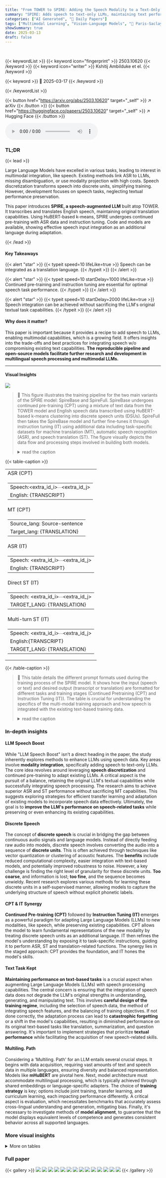 ```yaml
---
title: "From TOWER to SPIRE: Adding the Speech Modality to a Text-Only LLM"
summary: "SPIRE: Adds speech to text-only LLMs, maintaining text performance via discretized speech and continued pre-training."
categories: ["AI Generated", "🤗 Daily Papers"]
tags: ["Multimodal Learning", "Vision-Language Models", "🏢 Paris-Saclay University",]
showSummary: true
date: 2025-03-13
draft: false
---
```


<br>

{{< keywordList >}}
{{< keyword icon="fingerprint" >}} 2503.10620 {{< /keyword >}}
{{< keyword icon="writer" >}} Kshitij Ambilduke et el. {{< /keyword >}}
 
{{< keyword >}} 🤗 2025-03-17 {{< /keyword >}}
 
{{< /keywordList >}}

{{< button href="https://arxiv.org/abs/2503.10620" target="_self" >}}
↗ arXiv
{{< /button >}}
{{< button href="https://huggingface.co/papers/2503.10620" target="_self" >}}
↗ Hugging Face
{{< /button >}}



<audio controls>
    <source src="https://ai-paper-reviewer.com/2503.10620/podcast.wav" type="audio/wav">
    Your browser does not support the audio element.
</audio>


### TL;DR


{{< lead >}}

Large Language Models have excelled in various tasks, leading to interest in multimodal integration, like speech. Existing methods link ASR to LLMs, missing disambiguation, or use modality projection with high costs. Speech discretization transforms speech into discrete units, simplifying training. However, development focuses on speech tasks, neglecting textual performance preservation.



This paper introduces **SPIRE, a speech-augmented LLM** built atop TOWER.  It transcribes and translates English speech, maintaining original translation capabilities. Using HuBERT-based k-means, SPIRE undergoes continued pre-training with ASR data and instruction tuning. Code and models are available, showing effective speech input integration as an additional language during adaptation.

{{< /lead >}}


#### Key Takeaways

{{< alert "star" >}}
{{< typeit speed=10 lifeLike=true >}} Speech can be integrated as a translation language. {{< /typeit >}}
{{< /alert >}}

{{< alert "star" >}}
{{< typeit speed=10 startDelay=1000 lifeLike=true >}} Continued pre-training and instruction tuning are essential for optimal speech task performance. {{< /typeit >}}
{{< /alert >}}

{{< alert "star" >}}
{{< typeit speed=10 startDelay=2000 lifeLike=true >}} Speech integration can be achieved without sacrificing the LLM's original textual task capabilities. {{< /typeit >}}
{{< /alert >}}

#### Why does it matter?
This paper is important because it provides a recipe to add speech to LLMs, enabling multimodal capabilities, which is a growing field. It offers insights into the trade-offs and best practices for integrating speech w/o compromising existing text capabilities. **The reproducible pipeline and open-source models facilitate further research and development in multilingual speech processing and multimodal LLMs.**

------
#### Visual Insights



![](https://arxiv.org/html/2503.10620/extracted/6278306/latex/figures/pipeline8.png)

> 🔼 This figure illustrates the training pipeline for the two main variants of the SPIRE model: SpireBase and SpireFull.  SpireBase undergoes continued pre-training (CPT) using a mixture of text data from the TOWER model and English speech data transcribed using HuBERT-based k-means clustering into discrete speech units (DSUs).  SpireFull then takes the SpireBase model and further fine-tunes it through instruction tuning (IT) using additional data including task-specific datasets for machine translation (MT), automatic speech recognition (ASR), and speech translation (ST). The figure visually depicts the data flow and processing steps involved in building both models.
> <details>
> <summary>read the caption</summary>
> Figure 1: Illustration of the model training method for SpireBase and SpireFull.
> </details>





{{< table-caption >}}
<table class="ltx_tabular ltx_centering ltx_align_middle" id="S3.T1.4">
<tbody class="ltx_tbody">
<tr class="ltx_tr" id="S3.T1.4.5.1">
<td class="ltx_td ltx_align_center ltx_border_tt" id="S3.T1.4.5.1.1"><span class="ltx_text ltx_font_bold" id="S3.T1.4.5.1.1.1">ASR (CPT)</span></td>
</tr>
<tr class="ltx_tr" id="S3.T1.1.1">
<td class="ltx_td ltx_align_left ltx_border_t" id="S3.T1.1.1.1">
<table class="ltx_tabular ltx_align_middle" id="S3.T1.1.1.1.1">
<tr class="ltx_tr" id="S3.T1.1.1.1.1.1">
<td class="ltx_td ltx_nopad_r ltx_align_left" id="S3.T1.1.1.1.1.1.1"><span class="ltx_text ltx_font_typewriter" id="S3.T1.1.1.1.1.1.1.1">Speech:&lt;extra_id_i&gt;<math alttext="\cdots" class="ltx_Math" display="inline" id="S3.T1.1.1.1.1.1.1.1.m1.1"><semantics id="S3.T1.1.1.1.1.1.1.1.m1.1a"><mi id="S3.T1.1.1.1.1.1.1.1.m1.1.1" mathvariant="normal" xref="S3.T1.1.1.1.1.1.1.1.m1.1.1.cmml">⋯</mi><annotation-xml encoding="MathML-Content" id="S3.T1.1.1.1.1.1.1.1.m1.1b"><ci id="S3.T1.1.1.1.1.1.1.1.m1.1.1.cmml" xref="S3.T1.1.1.1.1.1.1.1.m1.1.1">⋯</ci></annotation-xml><annotation encoding="application/x-tex" id="S3.T1.1.1.1.1.1.1.1.m1.1c">\cdots</annotation><annotation encoding="application/x-llamapun" id="S3.T1.1.1.1.1.1.1.1.m1.1d">⋯</annotation></semantics></math>&lt;extra_id_j&gt;</span></td>
</tr>
<tr class="ltx_tr" id="S3.T1.1.1.1.1.2">
<td class="ltx_td ltx_nopad_r ltx_align_left" id="S3.T1.1.1.1.1.2.1"><span class="ltx_text ltx_font_typewriter" id="S3.T1.1.1.1.1.2.1.1">English: {TRANSCRIPT}</span></td>
</tr>
</table>
</td>
</tr>
<tr class="ltx_tr" id="S3.T1.4.6.2">
<td class="ltx_td ltx_align_center ltx_border_t" id="S3.T1.4.6.2.1"><span class="ltx_text ltx_font_bold" id="S3.T1.4.6.2.1.1">MT (CPT)</span></td>
</tr>
<tr class="ltx_tr" id="S3.T1.4.7.3">
<td class="ltx_td ltx_align_left ltx_border_t" id="S3.T1.4.7.3.1">
<table class="ltx_tabular ltx_align_middle" id="S3.T1.4.7.3.1.1">
<tr class="ltx_tr" id="S3.T1.4.7.3.1.1.1">
<td class="ltx_td ltx_nopad_r ltx_align_left" id="S3.T1.4.7.3.1.1.1.1"><span class="ltx_text ltx_font_typewriter" id="S3.T1.4.7.3.1.1.1.1.1">Source_lang: Source-sentence</span></td>
</tr>
<tr class="ltx_tr" id="S3.T1.4.7.3.1.1.2">
<td class="ltx_td ltx_nopad_r ltx_align_left" id="S3.T1.4.7.3.1.1.2.1"><span class="ltx_text ltx_font_typewriter" id="S3.T1.4.7.3.1.1.2.1.1">Target_lang: {TRANSLATION}</span></td>
</tr>
</table>
</td>
</tr>
<tr class="ltx_tr" id="S3.T1.4.8.4">
<td class="ltx_td ltx_align_center ltx_border_t" id="S3.T1.4.8.4.1"><span class="ltx_text ltx_font_bold" id="S3.T1.4.8.4.1.1">ASR (IT)</span></td>
</tr>
<tr class="ltx_tr" id="S3.T1.2.2">
<td class="ltx_td ltx_align_left ltx_border_t" id="S3.T1.2.2.1">
<table class="ltx_tabular ltx_align_middle" id="S3.T1.2.2.1.1">
<tr class="ltx_tr" id="S3.T1.2.2.1.1.1">
<td class="ltx_td ltx_nopad_r ltx_align_left" id="S3.T1.2.2.1.1.1.1"><span class="ltx_text ltx_font_typewriter" id="S3.T1.2.2.1.1.1.1.1">Speech: &lt;extra_id_i&gt;<math alttext="\cdots" class="ltx_Math" display="inline" id="S3.T1.2.2.1.1.1.1.1.m1.1"><semantics id="S3.T1.2.2.1.1.1.1.1.m1.1a"><mi id="S3.T1.2.2.1.1.1.1.1.m1.1.1" mathvariant="normal" xref="S3.T1.2.2.1.1.1.1.1.m1.1.1.cmml">⋯</mi><annotation-xml encoding="MathML-Content" id="S3.T1.2.2.1.1.1.1.1.m1.1b"><ci id="S3.T1.2.2.1.1.1.1.1.m1.1.1.cmml" xref="S3.T1.2.2.1.1.1.1.1.m1.1.1">⋯</ci></annotation-xml><annotation encoding="application/x-tex" id="S3.T1.2.2.1.1.1.1.1.m1.1c">\cdots</annotation><annotation encoding="application/x-llamapun" id="S3.T1.2.2.1.1.1.1.1.m1.1d">⋯</annotation></semantics></math>&lt;extra_id_j&gt;</span></td>
</tr>
<tr class="ltx_tr" id="S3.T1.2.2.1.1.2">
<td class="ltx_td ltx_nopad_r ltx_align_left" id="S3.T1.2.2.1.1.2.1"><span class="ltx_text ltx_font_typewriter" id="S3.T1.2.2.1.1.2.1.1">English: {TRANSCRIPT}</span></td>
</tr>
</table>
</td>
</tr>
<tr class="ltx_tr" id="S3.T1.4.9.5">
<td class="ltx_td ltx_align_center ltx_border_t" id="S3.T1.4.9.5.1"><span class="ltx_text ltx_font_bold" id="S3.T1.4.9.5.1.1">Direct ST (IT)</span></td>
</tr>
<tr class="ltx_tr" id="S3.T1.3.3">
<td class="ltx_td ltx_align_left ltx_border_t" id="S3.T1.3.3.1">
<table class="ltx_tabular ltx_align_middle" id="S3.T1.3.3.1.1">
<tr class="ltx_tr" id="S3.T1.3.3.1.1.1">
<td class="ltx_td ltx_nopad_r ltx_align_left" id="S3.T1.3.3.1.1.1.1"><span class="ltx_text ltx_font_typewriter" id="S3.T1.3.3.1.1.1.1.1">Speech: &lt;extra_id_i&gt;<math alttext="\cdots" class="ltx_Math" display="inline" id="S3.T1.3.3.1.1.1.1.1.m1.1"><semantics id="S3.T1.3.3.1.1.1.1.1.m1.1a"><mi id="S3.T1.3.3.1.1.1.1.1.m1.1.1" mathvariant="normal" xref="S3.T1.3.3.1.1.1.1.1.m1.1.1.cmml">⋯</mi><annotation-xml encoding="MathML-Content" id="S3.T1.3.3.1.1.1.1.1.m1.1b"><ci id="S3.T1.3.3.1.1.1.1.1.m1.1.1.cmml" xref="S3.T1.3.3.1.1.1.1.1.m1.1.1">⋯</ci></annotation-xml><annotation encoding="application/x-tex" id="S3.T1.3.3.1.1.1.1.1.m1.1c">\cdots</annotation><annotation encoding="application/x-llamapun" id="S3.T1.3.3.1.1.1.1.1.m1.1d">⋯</annotation></semantics></math>&lt;extra_id_j&gt;</span></td>
</tr>
<tr class="ltx_tr" id="S3.T1.3.3.1.1.2">
<td class="ltx_td ltx_nopad_r ltx_align_left" id="S3.T1.3.3.1.1.2.1"><span class="ltx_text ltx_font_typewriter" id="S3.T1.3.3.1.1.2.1.1">TARGET_LANG: {TRANSLATION}</span></td>
</tr>
</table>
</td>
</tr>
<tr class="ltx_tr" id="S3.T1.4.10.6">
<td class="ltx_td ltx_align_center ltx_border_t" id="S3.T1.4.10.6.1"><span class="ltx_text ltx_font_bold" id="S3.T1.4.10.6.1.1">Multi-turn ST (IT)</span></td>
</tr>
<tr class="ltx_tr" id="S3.T1.4.4">
<td class="ltx_td ltx_align_left ltx_border_bb ltx_border_t" id="S3.T1.4.4.1">
<table class="ltx_tabular ltx_align_middle" id="S3.T1.4.4.1.1">
<tr class="ltx_tr" id="S3.T1.4.4.1.1.1">
<td class="ltx_td ltx_nopad_r ltx_align_left" id="S3.T1.4.4.1.1.1.1"><span class="ltx_text ltx_font_typewriter" id="S3.T1.4.4.1.1.1.1.1">Speech: &lt;extra_id_i&gt;<math alttext="\cdots" class="ltx_Math" display="inline" id="S3.T1.4.4.1.1.1.1.1.m1.1"><semantics id="S3.T1.4.4.1.1.1.1.1.m1.1a"><mi id="S3.T1.4.4.1.1.1.1.1.m1.1.1" mathvariant="normal" xref="S3.T1.4.4.1.1.1.1.1.m1.1.1.cmml">⋯</mi><annotation-xml encoding="MathML-Content" id="S3.T1.4.4.1.1.1.1.1.m1.1b"><ci id="S3.T1.4.4.1.1.1.1.1.m1.1.1.cmml" xref="S3.T1.4.4.1.1.1.1.1.m1.1.1">⋯</ci></annotation-xml><annotation encoding="application/x-tex" id="S3.T1.4.4.1.1.1.1.1.m1.1c">\cdots</annotation><annotation encoding="application/x-llamapun" id="S3.T1.4.4.1.1.1.1.1.m1.1d">⋯</annotation></semantics></math>&lt;extra_id_j&gt;</span></td>
</tr>
<tr class="ltx_tr" id="S3.T1.4.4.1.1.2">
<td class="ltx_td ltx_nopad_r ltx_align_left" id="S3.T1.4.4.1.1.2.1"><span class="ltx_text ltx_font_typewriter" id="S3.T1.4.4.1.1.2.1.1">English:{TRANSCRIPT}</span></td>
</tr>
<tr class="ltx_tr" id="S3.T1.4.4.1.1.3">
<td class="ltx_td ltx_nopad_r ltx_align_left" id="S3.T1.4.4.1.1.3.1"><span class="ltx_text ltx_font_typewriter" id="S3.T1.4.4.1.1.3.1.1">TARGET_LANG: {TRANSLATION}</span></td>
</tr>
</table>
</td>
</tr>
</tbody>
</table>{{< /table-caption >}}

> 🔼 This table details the different prompt formats used during the training process of the SPIRE model. It shows how the input (speech or text) and desired output (transcript or translation) are formatted for different tasks and training stages (Continued Pretraining (CPT) and Instruction Tuning (IT)).  The table is crucial for understanding the specifics of the multi-modal training approach and how speech is integrated with the existing text-based training data.
> <details>
> <summary>read the caption</summary>
> Table 1: Prompt formats used at different training stages.
> </details>





### In-depth insights


#### LLM Speech Boost
While "LLM Speech Boost" isn't a direct heading in the paper, the study inherently explores methods to enhance LLMs using speech data. Key areas involve **modality integration**, specifically adding speech to text-only LLMs. The core idea revolves around leveraging **speech discretization** and continued pre-training to adapt existing LLMs. A critical aspect is the pursuit of a balance, retaining the original LLM's textual capabilities while successfully integrating speech processing. The research aims to achieve superior ASR and ST performance without sacrificing MT capabilities. This suggests exploring strategies for efficient transfer learning and adaptation of existing models to incorporate speech data effectively. Ultimately, the goal is to **improve the LLM's performance on speech-related tasks** while preserving or even enhancing its existing capabilities.

#### Discrete Speech
The concept of **discrete speech** is crucial in bridging the gap between continuous audio signals and language models. Instead of directly feeding raw audio into models, discrete speech involves converting the audio into a sequence of **discrete units**. This is often achieved through techniques like vector quantization or clustering of acoustic features. The **benefits** include reduced computational complexity, easier integration with text-based models, and potentially improved robustness to noise. However, a key challenge is finding the right level of granularity for these discrete units. **Too coarse**, and information is lost; **too fine**, and the sequence becomes unwieldy. Recent research explores various methods for learning these discrete units in a self-supervised manner, allowing models to capture the underlying structure of speech without explicit phonetic labels.

#### CPT & IT Synergy
**Continued Pre-training (CPT)** followed by **Instruction Tuning (IT)** emerges as a powerful paradigm for adapting Large Language Models (LLMs) to new modalities, like speech, while preserving existing capabilities. CPT allows the model to learn fundamental representations of the new modality by treating discrete speech units as an additional language. IT then refines the model's understanding by exposing it to task-specific instructions, guiding it to perform ASR, ST and translation-related functions. The synergy lies in the staged approach: CPT provides the foundation, and IT hones the model's skills.

#### Text Task Kept
**Maintaining performance on text-based tasks** is a crucial aspect when augmenting Large Language Models (LLMs) with speech processing capabilities. The central concern is ensuring that the integration of speech data does not degrade the LLM's original strengths in understanding, generating, and manipulating text. This involves **careful design of the training regime**, including the selection of speech data, the method of integrating speech features, and the balancing of training objectives. If not done correctly, the adaptation process can lead to **catastrophic forgetting** or a shift in the model's capabilities, resulting in diminished performance on its original text-based tasks like translation, summarization, and question answering. It's important to implement strategies that prioritize **textual performance** while facilitating the acquisition of new speech-related skills.

#### Multiling. Path
Considering a 'Multiling. Path' for an LLM entails several crucial steps. It begins with data acquisition, requiring vast amounts of text and speech data in multiple languages, ensuring diversity and balanced representation. Models like **mHuBERT** are pivotal here. Next, model architecture must accommodate multilingual processing, which is typically achieved through shared embeddings or language-specific adapters. The choice of **training strategy** is key; options include joint training, transfer learning, and curriculum learning, each impacting performance differently. A critical aspect is evaluation, which necessitates benchmarks that accurately assess cross-lingual understanding and generation, mitigating bias. Finally, it's necessary to investigate methods of **model alignment**, to guarantee that the model displays equivalent levels of competence and generates consistent behavior across all supported languages.


### More visual insights




<details>
<summary>More on tables
</summary>


{{< table-caption >}}
<table class="ltx_tabular ltx_align_middle" id="S3.T1.1.1.1.1">
<tr class="ltx_tr" id="S3.T1.1.1.1.1.1">
<td class="ltx_td ltx_nopad_r ltx_align_left" id="S3.T1.1.1.1.1.1.1"><span class="ltx_text ltx_font_typewriter" id="S3.T1.1.1.1.1.1.1.1">Speech:&lt;extra_id_i&gt;<math alttext="\cdots" class="ltx_Math" display="inline" id="S3.T1.1.1.1.1.1.1.1.m1.1"><semantics id="S3.T1.1.1.1.1.1.1.1.m1.1a"><mi id="S3.T1.1.1.1.1.1.1.1.m1.1.1" mathvariant="normal" xref="S3.T1.1.1.1.1.1.1.1.m1.1.1.cmml">⋯</mi><annotation-xml encoding="MathML-Content" id="S3.T1.1.1.1.1.1.1.1.m1.1b"><ci id="S3.T1.1.1.1.1.1.1.1.m1.1.1.cmml" xref="S3.T1.1.1.1.1.1.1.1.m1.1.1">⋯</ci></annotation-xml><annotation encoding="application/x-tex" id="S3.T1.1.1.1.1.1.1.1.m1.1c">\cdots</annotation><annotation encoding="application/x-llamapun" id="S3.T1.1.1.1.1.1.1.1.m1.1d">⋯</annotation></semantics></math>&lt;extra_id_j&gt;</span></td>
</tr>
<tr class="ltx_tr" id="S3.T1.1.1.1.1.2">
<td class="ltx_td ltx_nopad_r ltx_align_left" id="S3.T1.1.1.1.1.2.1"><span class="ltx_text ltx_font_typewriter" id="S3.T1.1.1.1.1.2.1.1">English: {TRANSCRIPT}</span></td>
</tr>
</table>{{< /table-caption >}}
> 🔼 This table presents a detailed breakdown of the speech data used for training the SPIRE model.  It shows the source dataset for each portion of the training data (SPGI Speech, GigaSpeech, MLS, VoxPopuli, CommonVoice, Europarl-ST, FLEURS, and CoVOST-2). For each dataset, it lists the specific task (ASR or ST) it was used for, the phase of training (CPT or IT), the number of Discrete Speech Units (DSUs) used, the total training time in hours, and whether the data was used for training in the Continued Pretraining (CPT) or Instruction Tuning (IT) stages,  as well as whether the data was speech, text, or pseudo-labeled data.  The number of hours is an approximation based on the deduplicated number of DSUs.
> <details>
> <summary>read the caption</summary>
> Table 2: Statistics for the speech data used for training. Numbers of hours are approximated from the number of deduplicated DSUs.
> </details>

{{< table-caption >}}
<table class="ltx_tabular ltx_align_middle" id="S3.T1.4.7.3.1.1">
<tr class="ltx_tr" id="S3.T1.4.7.3.1.1.1">
<td class="ltx_td ltx_nopad_r ltx_align_left" id="S3.T1.4.7.3.1.1.1.1"><span class="ltx_text ltx_font_typewriter" id="S3.T1.4.7.3.1.1.1.1.1">Source_lang: Source-sentence</span></td>
</tr>
<tr class="ltx_tr" id="S3.T1.4.7.3.1.1.2">
<td class="ltx_td ltx_nopad_r ltx_align_left" id="S3.T1.4.7.3.1.1.2.1"><span class="ltx_text ltx_font_typewriter" id="S3.T1.4.7.3.1.1.2.1.1">Target_lang: {TRANSLATION}</span></td>
</tr>
</table>{{< /table-caption >}}
> 🔼 This table presents the different model variations used in the experiments.  It shows the base model each variant is built upon (TowerBase-7B, SpireBase), and indicates whether each model was trained using continued pre-training (CPT) with speech data, continued pre-training (CPT) with text-only data, instruction tuning (IT) with speech data, or instruction tuning (IT) with text-only data. This allows for a comparison of the impact of different training stages and data types on model performance.
> <details>
> <summary>read the caption</summary>
> Table 3: Our models and their variants, along with their base models. The CPT and IT columns indicate which data was seen during training.
> </details>

{{< table-caption >}}
<table class="ltx_tabular ltx_align_middle" id="S3.T1.2.2.1.1">
<tr class="ltx_tr" id="S3.T1.2.2.1.1.1">
<td class="ltx_td ltx_nopad_r ltx_align_left" id="S3.T1.2.2.1.1.1.1"><span class="ltx_text ltx_font_typewriter" id="S3.T1.2.2.1.1.1.1.1">Speech: &lt;extra_id_i&gt;<math alttext="\cdots" class="ltx_Math" display="inline" id="S3.T1.2.2.1.1.1.1.1.m1.1"><semantics id="S3.T1.2.2.1.1.1.1.1.m1.1a"><mi id="S3.T1.2.2.1.1.1.1.1.m1.1.1" mathvariant="normal" xref="S3.T1.2.2.1.1.1.1.1.m1.1.1.cmml">⋯</mi><annotation-xml encoding="MathML-Content" id="S3.T1.2.2.1.1.1.1.1.m1.1b"><ci id="S3.T1.2.2.1.1.1.1.1.m1.1.1.cmml" xref="S3.T1.2.2.1.1.1.1.1.m1.1.1">⋯</ci></annotation-xml><annotation encoding="application/x-tex" id="S3.T1.2.2.1.1.1.1.1.m1.1c">\cdots</annotation><annotation encoding="application/x-llamapun" id="S3.T1.2.2.1.1.1.1.1.m1.1d">⋯</annotation></semantics></math>&lt;extra_id_j&gt;</span></td>
</tr>
<tr class="ltx_tr" id="S3.T1.2.2.1.1.2">
<td class="ltx_td ltx_nopad_r ltx_align_left" id="S3.T1.2.2.1.1.2.1"><span class="ltx_text ltx_font_typewriter" id="S3.T1.2.2.1.1.2.1.1">English: {TRANSCRIPT}</span></td>
</tr>
</table>{{< /table-caption >}}
> 🔼 This table presents the Word Error Rate (WER) achieved by various Automatic Speech Recognition (ASR) models on four different test sets: LibriSpeech (clean and other), FLEURS, and VoxPopuli.  The models compared include established baselines (Whisper, SeamlessM4T, Spirit-LM, and a HuBERT-large+CTC model), and several variants of the SPIRE model, which is the focus of the paper.  This allows for a comparison of SPIRE's performance against existing state-of-the-art ASR systems, as well as an analysis of the impact of different training strategies (continued pre-training and instruction tuning) on SPIRE's ASR capabilities.
> <details>
> <summary>read the caption</summary>
> Table 4: WER on various ASR test sets.
> </details>

{{< table-caption >}}
<table class="ltx_tabular ltx_align_middle" id="S3.T1.3.3.1.1">
<tr class="ltx_tr" id="S3.T1.3.3.1.1.1">
<td class="ltx_td ltx_nopad_r ltx_align_left" id="S3.T1.3.3.1.1.1.1"><span class="ltx_text ltx_font_typewriter" id="S3.T1.3.3.1.1.1.1.1">Speech: &lt;extra_id_i&gt;<math alttext="\cdots" class="ltx_Math" display="inline" id="S3.T1.3.3.1.1.1.1.1.m1.1"><semantics id="S3.T1.3.3.1.1.1.1.1.m1.1a"><mi id="S3.T1.3.3.1.1.1.1.1.m1.1.1" mathvariant="normal" xref="S3.T1.3.3.1.1.1.1.1.m1.1.1.cmml">⋯</mi><annotation-xml encoding="MathML-Content" id="S3.T1.3.3.1.1.1.1.1.m1.1b"><ci id="S3.T1.3.3.1.1.1.1.1.m1.1.1.cmml" xref="S3.T1.3.3.1.1.1.1.1.m1.1.1">⋯</ci></annotation-xml><annotation encoding="application/x-tex" id="S3.T1.3.3.1.1.1.1.1.m1.1c">\cdots</annotation><annotation encoding="application/x-llamapun" id="S3.T1.3.3.1.1.1.1.1.m1.1d">⋯</annotation></semantics></math>&lt;extra_id_j&gt;</span></td>
</tr>
<tr class="ltx_tr" id="S3.T1.3.3.1.1.2">
<td class="ltx_td ltx_nopad_r ltx_align_left" id="S3.T1.3.3.1.1.2.1"><span class="ltx_text ltx_font_typewriter" id="S3.T1.3.3.1.1.2.1.1">TARGET_LANG: {TRANSLATION}</span></td>
</tr>
</table>{{< /table-caption >}}
> 🔼 This table presents the results of the COMET-22 and spBLEU metrics on the FLORES devtest set.  The results compare the performance of the Tower and Spire models on machine translation tasks between English and other languages supported by both models.  It provides a detailed breakdown of the performance for each language pair, allowing for an in-depth comparison of the two models' translation capabilities across various language combinations.
> <details>
> <summary>read the caption</summary>
> Table 5: COMET-22 (C22) and spBLEU (spB) on the FLORES devtest set between English and the other languages supported by Tower And Spire.
> </details>

{{< table-caption >}}
<table class="ltx_tabular ltx_align_middle" id="S3.T1.4.4.1.1">
<tr class="ltx_tr" id="S3.T1.4.4.1.1.1">
<td class="ltx_td ltx_nopad_r ltx_align_left" id="S3.T1.4.4.1.1.1.1"><span class="ltx_text ltx_font_typewriter" id="S3.T1.4.4.1.1.1.1.1">Speech: &lt;extra_id_i&gt;<math alttext="\cdots" class="ltx_Math" display="inline" id="S3.T1.4.4.1.1.1.1.1.m1.1"><semantics id="S3.T1.4.4.1.1.1.1.1.m1.1a"><mi id="S3.T1.4.4.1.1.1.1.1.m1.1.1" mathvariant="normal" xref="S3.T1.4.4.1.1.1.1.1.m1.1.1.cmml">⋯</mi><annotation-xml encoding="MathML-Content" id="S3.T1.4.4.1.1.1.1.1.m1.1b"><ci id="S3.T1.4.4.1.1.1.1.1.m1.1.1.cmml" xref="S3.T1.4.4.1.1.1.1.1.m1.1.1">⋯</ci></annotation-xml><annotation encoding="application/x-tex" id="S3.T1.4.4.1.1.1.1.1.m1.1c">\cdots</annotation><annotation encoding="application/x-llamapun" id="S3.T1.4.4.1.1.1.1.1.m1.1d">⋯</annotation></semantics></math>&lt;extra_id_j&gt;</span></td>
</tr>
<tr class="ltx_tr" id="S3.T1.4.4.1.1.2">
<td class="ltx_td ltx_nopad_r ltx_align_left" id="S3.T1.4.4.1.1.2.1"><span class="ltx_text ltx_font_typewriter" id="S3.T1.4.4.1.1.2.1.1">English:{TRANSCRIPT}</span></td>
</tr>
<tr class="ltx_tr" id="S3.T1.4.4.1.1.3">
<td class="ltx_td ltx_nopad_r ltx_align_left" id="S3.T1.4.4.1.1.3.1"><span class="ltx_text ltx_font_typewriter" id="S3.T1.4.4.1.1.3.1.1">TARGET_LANG: {TRANSLATION}</span></td>
</tr>
</table>{{< /table-caption >}}
> 🔼 This table presents the results of the COMET-22 and spBLEU metrics on the WMT23 test set for machine translation.  It compares the performance of various models, including the baseline TOWER models (TOWERBASE-7B and TOWERINSTRUCT-7B), the SeamlessM4T model, and different versions of the SPIRE model (TOWERFULL, SPIRENOBLOCKS, SPIRENOPSEUDO, SPIREBASE, and SPIREFULL).  These different SPIRE models represent variations in training data and methods, allowing for an analysis of the impact of various choices on MT performance.  The results are broken down by language pairs, providing a detailed comparison across different translation directions.
> <details>
> <summary>read the caption</summary>
> Table 6: COMET-22 (C22) and spBLEU (spB) on the WMT23 test set.
> </details>

{{< table-caption >}}
<table class="ltx_tabular ltx_guessed_headers ltx_align_middle" id="S3.T2.1.1">
<thead class="ltx_thead">
<tr class="ltx_tr" id="S3.T2.1.1.1.1">
<th class="ltx_td ltx_align_center ltx_th ltx_th_column ltx_border_tt" id="S3.T2.1.1.1.1.1"><span class="ltx_text ltx_font_bold" id="S3.T2.1.1.1.1.1.1">Dataset</span></th>
<th class="ltx_td ltx_align_center ltx_th ltx_th_column ltx_border_tt" id="S3.T2.1.1.1.1.2"><span class="ltx_text ltx_font_bold" id="S3.T2.1.1.1.1.2.1">Task</span></th>
<th class="ltx_td ltx_align_center ltx_th ltx_th_column ltx_border_tt" id="S3.T2.1.1.1.1.3"><span class="ltx_text ltx_font_bold" id="S3.T2.1.1.1.1.3.1">Phase</span></th>
<th class="ltx_td ltx_align_right ltx_th ltx_th_column ltx_border_tt" id="S3.T2.1.1.1.1.4"><span class="ltx_text ltx_font_bold" id="S3.T2.1.1.1.1.4.1"># DSUs</span></th>
<th class="ltx_td ltx_align_right ltx_th ltx_th_column ltx_border_tt" id="S3.T2.1.1.1.1.5"><span class="ltx_text ltx_font_bold" id="S3.T2.1.1.1.1.5.1"># Hours</span></th>
</tr>
</thead>
<tbody class="ltx_tbody">
<tr class="ltx_tr" id="S3.T2.1.1.2.1">
<td class="ltx_td ltx_align_center ltx_border_t" id="S3.T2.1.1.2.1.1">SPGI Speech</td>
<td class="ltx_td ltx_align_center ltx_border_t" id="S3.T2.1.1.2.1.2">ASR</td>
<td class="ltx_td ltx_align_center ltx_border_t" id="S3.T2.1.1.2.1.3">CPT</td>
<td class="ltx_td ltx_align_right ltx_border_t" id="S3.T2.1.1.2.1.4">645M</td>
<td class="ltx_td ltx_align_right ltx_border_t" id="S3.T2.1.1.2.1.5">5.1K</td>
</tr>
<tr class="ltx_tr" id="S3.T2.1.1.3.2">
<td class="ltx_td ltx_align_center" id="S3.T2.1.1.3.2.1">Gigaspeech</td>
<td class="ltx_td ltx_align_center" id="S3.T2.1.1.3.2.2">ASR</td>
<td class="ltx_td ltx_align_center" id="S3.T2.1.1.3.2.3">CPT</td>
<td class="ltx_td ltx_align_right" id="S3.T2.1.1.3.2.4">1.2B</td>
<td class="ltx_td ltx_align_right" id="S3.T2.1.1.3.2.5">9.9K</td>
</tr>
<tr class="ltx_tr" id="S3.T2.1.1.4.3">
<td class="ltx_td ltx_align_center" id="S3.T2.1.1.4.3.1">MLS</td>
<td class="ltx_td ltx_align_center" id="S3.T2.1.1.4.3.2">ASR</td>
<td class="ltx_td ltx_align_center" id="S3.T2.1.1.4.3.3">CPT</td>
<td class="ltx_td ltx_align_right" id="S3.T2.1.1.4.3.4">2.4B</td>
<td class="ltx_td ltx_align_right" id="S3.T2.1.1.4.3.5">19.2K</td>
</tr>
<tr class="ltx_tr" id="S3.T2.1.1.5.4">
<td class="ltx_td ltx_align_center" id="S3.T2.1.1.5.4.1">VoxPopuli</td>
<td class="ltx_td ltx_align_center" id="S3.T2.1.1.5.4.2">ASR</td>
<td class="ltx_td ltx_align_center" id="S3.T2.1.1.5.4.3">CPT</td>
<td class="ltx_td ltx_align_right" id="S3.T2.1.1.5.4.4">69M</td>
<td class="ltx_td ltx_align_right" id="S3.T2.1.1.5.4.5">0.5K</td>
</tr>
<tr class="ltx_tr" id="S3.T2.1.1.6.5">
<td class="ltx_td ltx_align_center" id="S3.T2.1.1.6.5.1">CV</td>
<td class="ltx_td ltx_align_center" id="S3.T2.1.1.6.5.2">ASR</td>
<td class="ltx_td ltx_align_center" id="S3.T2.1.1.6.5.3">IT</td>
<td class="ltx_td ltx_align_right" id="S3.T2.1.1.6.5.4">105M</td>
<td class="ltx_td ltx_align_right" id="S3.T2.1.1.6.5.5">0.8K</td>
</tr>
<tr class="ltx_tr" id="S3.T2.1.1.7.6">
<td class="ltx_td ltx_align_center" id="S3.T2.1.1.7.6.1">Europarl-ST</td>
<td class="ltx_td ltx_align_center" id="S3.T2.1.1.7.6.2">ST</td>
<td class="ltx_td ltx_align_center" id="S3.T2.1.1.7.6.3">IT</td>
<td class="ltx_td ltx_align_right" id="S3.T2.1.1.7.6.4">122M</td>
<td class="ltx_td ltx_align_right" id="S3.T2.1.1.7.6.5">1.0K</td>
</tr>
<tr class="ltx_tr" id="S3.T2.1.1.8.7">
<td class="ltx_td ltx_align_center" id="S3.T2.1.1.8.7.1">FLEURS</td>
<td class="ltx_td ltx_align_center" id="S3.T2.1.1.8.7.2">ST</td>
<td class="ltx_td ltx_align_center" id="S3.T2.1.1.8.7.3">IT</td>
<td class="ltx_td ltx_align_right" id="S3.T2.1.1.8.7.4">11M</td>
<td class="ltx_td ltx_align_right" id="S3.T2.1.1.8.7.5">0.09K</td>
</tr>
<tr class="ltx_tr" id="S3.T2.1.1.9.8">
<td class="ltx_td ltx_align_center" id="S3.T2.1.1.9.8.1">CoVoST-2</td>
<td class="ltx_td ltx_align_center" id="S3.T2.1.1.9.8.2">ST</td>
<td class="ltx_td ltx_align_center" id="S3.T2.1.1.9.8.3">IT</td>
<td class="ltx_td ltx_align_right" id="S3.T2.1.1.9.8.4">12M</td>
<td class="ltx_td ltx_align_right" id="S3.T2.1.1.9.8.5">0.09K</td>
</tr>
<tr class="ltx_tr" id="S3.T2.1.1.10.9">
<td class="ltx_td ltx_align_center" id="S3.T2.1.1.10.9.1">SPGI Speech</td>
<td class="ltx_td ltx_align_center" id="S3.T2.1.1.10.9.2">Pseudo-ST</td>
<td class="ltx_td ltx_align_center" id="S3.T2.1.1.10.9.3">IT</td>
<td class="ltx_td ltx_align_right" id="S3.T2.1.1.10.9.4">350M</td>
<td class="ltx_td ltx_align_right" id="S3.T2.1.1.10.9.5">2.8K</td>
</tr>
<tr class="ltx_tr" id="S3.T2.1.1.11.10">
<td class="ltx_td ltx_align_center" id="S3.T2.1.1.11.10.1">GigaSpeech</td>
<td class="ltx_td ltx_align_center" id="S3.T2.1.1.11.10.2">Pseudo-ST</td>
<td class="ltx_td ltx_align_center" id="S3.T2.1.1.11.10.3">IT</td>
<td class="ltx_td ltx_align_right" id="S3.T2.1.1.11.10.4">161M</td>
<td class="ltx_td ltx_align_right" id="S3.T2.1.1.11.10.5">1.3K</td>
</tr>
<tr class="ltx_tr" id="S3.T2.1.1.12.11">
<td class="ltx_td ltx_align_center ltx_border_bb" id="S3.T2.1.1.12.11.1">CV</td>
<td class="ltx_td ltx_align_center ltx_border_bb" id="S3.T2.1.1.12.11.2">Pseudo-ST</td>
<td class="ltx_td ltx_align_center ltx_border_bb" id="S3.T2.1.1.12.11.3">IT</td>
<td class="ltx_td ltx_align_right ltx_border_bb" id="S3.T2.1.1.12.11.4">212M</td>
<td class="ltx_td ltx_align_right ltx_border_bb" id="S3.T2.1.1.12.11.5">1.7K</td>
</tr>
</tbody>
</table>{{< /table-caption >}}
> 🔼 Table 7 presents the results of Speech Translation (ST) experiments on two datasets: FLEURS and CoVOST-2.  The experiments focus on English-to-X (en→xx) translations, where 'x' represents various other languages.  The table compares three approaches to ST: direct ST (translating audio directly to another language), self-cascaded ST (performing automatic speech recognition first, then translating the resulting text), and MT with gold-standard transcriptions (translating text that's already been perfectly transcribed).  The evaluation metrics used are COMET-22 (C22) and spBLEU (spB), which measure the quality of the translation.  The scores are averaged across all language pairs within each dataset and method.
> <details>
> <summary>read the caption</summary>
> Table 7: ST results on FLEURS and CoVoST-2 for en→→\rightarrow→xx reporting COMET-22 (C22) and spBLEU (spB) using direct ST (direct), self-cascaded ST (self-cascade), and MT from gold-transcriptions (gold). Scores are averaged over all language pairs.
> </details>

{{< table-caption >}}
<table class="ltx_tabular ltx_align_middle" id="S4.SS0.SSS0.Px1.tab1.1.1">
<tbody class="ltx_tbody">
<tr class="ltx_tr" id="S4.SS0.SSS0.Px1.tab1.1.1.1.1">
<td class="ltx_td ltx_align_center ltx_border_tt" id="S4.SS0.SSS0.Px1.tab1.1.1.1.1.1" rowspan="2"><span class="ltx_text" id="S4.SS0.SSS0.Px1.tab1.1.1.1.1.1.1">Model</span></td>
<td class="ltx_td ltx_align_center ltx_border_r ltx_border_tt" id="S4.SS0.SSS0.Px1.tab1.1.1.1.1.2" rowspan="2"><span class="ltx_text" id="S4.SS0.SSS0.Px1.tab1.1.1.1.1.2.1">Base Model</span></td>
<td class="ltx_td ltx_align_center ltx_border_r ltx_border_tt" colspan="2" id="S4.SS0.SSS0.Px1.tab1.1.1.1.1.3">CPT</td>
<td class="ltx_td ltx_align_center ltx_border_tt" colspan="3" id="S4.SS0.SSS0.Px1.tab1.1.1.1.1.4">IT</td>
</tr>
<tr class="ltx_tr" id="S4.SS0.SSS0.Px1.tab1.1.1.2.2">
<td class="ltx_td ltx_align_center" id="S4.SS0.SSS0.Px1.tab1.1.1.2.2.1">Speech</td>
<td class="ltx_td ltx_align_center ltx_border_r" id="S4.SS0.SSS0.Px1.tab1.1.1.2.2.2">Text</td>
<td class="ltx_td ltx_align_center" id="S4.SS0.SSS0.Px1.tab1.1.1.2.2.3">Speech</td>
<td class="ltx_td ltx_align_center" id="S4.SS0.SSS0.Px1.tab1.1.1.2.2.4">Pseudo</td>
<td class="ltx_td ltx_align_center" id="S4.SS0.SSS0.Px1.tab1.1.1.2.2.5">Text</td>
</tr>
<tr class="ltx_tr" id="S4.SS0.SSS0.Px1.tab1.1.1.3.3">
<td class="ltx_td ltx_align_center ltx_border_t" id="S4.SS0.SSS0.Px1.tab1.1.1.3.3.1"><span class="ltx_text ltx_font_smallcaps" id="S4.SS0.SSS0.Px1.tab1.1.1.3.3.1.1">TowerFull</span></td>
<td class="ltx_td ltx_align_center ltx_border_r ltx_border_t" id="S4.SS0.SSS0.Px1.tab1.1.1.3.3.2">TowerBase-7B</td>
<td class="ltx_td ltx_align_center ltx_border_t" id="S4.SS0.SSS0.Px1.tab1.1.1.3.3.3">✗</td>
<td class="ltx_td ltx_align_center ltx_border_r ltx_border_t" id="S4.SS0.SSS0.Px1.tab1.1.1.3.3.4">✗</td>
<td class="ltx_td ltx_align_center ltx_border_t" id="S4.SS0.SSS0.Px1.tab1.1.1.3.3.5">✓</td>
<td class="ltx_td ltx_align_center ltx_border_t" id="S4.SS0.SSS0.Px1.tab1.1.1.3.3.6">✓</td>
<td class="ltx_td ltx_align_center ltx_border_t" id="S4.SS0.SSS0.Px1.tab1.1.1.3.3.7">✓</td>
</tr>
<tr class="ltx_tr" id="S4.SS0.SSS0.Px1.tab1.1.1.4.4" style="background-color:#E6E6FF;">
<td class="ltx_td ltx_align_center" id="S4.SS0.SSS0.Px1.tab1.1.1.4.4.1"><span class="ltx_text ltx_font_smallcaps" id="S4.SS0.SSS0.Px1.tab1.1.1.4.4.1.1" style="background-color:#E6E6FF;">SpireBase</span></td>
<td class="ltx_td ltx_align_center ltx_border_r" id="S4.SS0.SSS0.Px1.tab1.1.1.4.4.2"><span class="ltx_text" id="S4.SS0.SSS0.Px1.tab1.1.1.4.4.2.1" style="background-color:#E6E6FF;">SpireBase</span></td>
<td class="ltx_td ltx_align_center" id="S4.SS0.SSS0.Px1.tab1.1.1.4.4.3"><span class="ltx_text" id="S4.SS0.SSS0.Px1.tab1.1.1.4.4.3.1" style="background-color:#E6E6FF;">✓</span></td>
<td class="ltx_td ltx_align_center ltx_border_r" id="S4.SS0.SSS0.Px1.tab1.1.1.4.4.4"><span class="ltx_text" id="S4.SS0.SSS0.Px1.tab1.1.1.4.4.4.1" style="background-color:#E6E6FF;">✓</span></td>
<td class="ltx_td ltx_align_center" id="S4.SS0.SSS0.Px1.tab1.1.1.4.4.5"><span class="ltx_text" id="S4.SS0.SSS0.Px1.tab1.1.1.4.4.5.1" style="background-color:#E6E6FF;">✗</span></td>
<td class="ltx_td ltx_align_center" id="S4.SS0.SSS0.Px1.tab1.1.1.4.4.6"><span class="ltx_text" id="S4.SS0.SSS0.Px1.tab1.1.1.4.4.6.1" style="background-color:#E6E6FF;">✗</span></td>
<td class="ltx_td ltx_align_center" id="S4.SS0.SSS0.Px1.tab1.1.1.4.4.7"><span class="ltx_text" id="S4.SS0.SSS0.Px1.tab1.1.1.4.4.7.1" style="background-color:#E6E6FF;">✗</span></td>
</tr>
<tr class="ltx_tr" id="S4.SS0.SSS0.Px1.tab1.1.1.5.5" style="background-color:#CCCCFF;">
<td class="ltx_td ltx_align_center" id="S4.SS0.SSS0.Px1.tab1.1.1.5.5.1"><span class="ltx_text ltx_font_smallcaps" id="S4.SS0.SSS0.Px1.tab1.1.1.5.5.1.1" style="background-color:#CCCCFF;">SpireFull</span></td>
<td class="ltx_td ltx_align_center ltx_border_r" id="S4.SS0.SSS0.Px1.tab1.1.1.5.5.2"><span class="ltx_text" id="S4.SS0.SSS0.Px1.tab1.1.1.5.5.2.1" style="background-color:#CCCCFF;">SpireBase</span></td>
<td class="ltx_td ltx_align_center" id="S4.SS0.SSS0.Px1.tab1.1.1.5.5.3"><span class="ltx_text" id="S4.SS0.SSS0.Px1.tab1.1.1.5.5.3.1" style="background-color:#CCCCFF;">✓</span></td>
<td class="ltx_td ltx_align_center ltx_border_r" id="S4.SS0.SSS0.Px1.tab1.1.1.5.5.4"><span class="ltx_text" id="S4.SS0.SSS0.Px1.tab1.1.1.5.5.4.1" style="background-color:#CCCCFF;">✓</span></td>
<td class="ltx_td ltx_align_center" id="S4.SS0.SSS0.Px1.tab1.1.1.5.5.5"><span class="ltx_text" id="S4.SS0.SSS0.Px1.tab1.1.1.5.5.5.1" style="background-color:#CCCCFF;">✓</span></td>
<td class="ltx_td ltx_align_center" id="S4.SS0.SSS0.Px1.tab1.1.1.5.5.6"><span class="ltx_text" id="S4.SS0.SSS0.Px1.tab1.1.1.5.5.6.1" style="background-color:#CCCCFF;">✓</span></td>
<td class="ltx_td ltx_align_center" id="S4.SS0.SSS0.Px1.tab1.1.1.5.5.7"><span class="ltx_text" id="S4.SS0.SSS0.Px1.tab1.1.1.5.5.7.1" style="background-color:#CCCCFF;">✓</span></td>
</tr>
<tr class="ltx_tr" id="S4.SS0.SSS0.Px1.tab1.1.1.6.6">
<td class="ltx_td ltx_align_center" colspan="7" id="S4.SS0.SSS0.Px1.tab1.1.1.6.6.1">
<span class="ltx_ERROR undefined" id="S4.SS0.SSS0.Px1.tab1.1.1.6.6.1.1">\hdashline</span>      <span class="ltx_text ltx_font_smallcaps" id="S4.SS0.SSS0.Px1.tab1.1.1.6.6.1.2">Spire<span class="ltx_text ltx_font_italic" id="S4.SS0.SSS0.Px1.tab1.1.1.6.6.1.2.1"> Variants</span></span>
</td>
</tr>
<tr class="ltx_tr" id="S4.SS0.SSS0.Px1.tab1.1.1.7.7">
<td class="ltx_td ltx_align_center" id="S4.SS0.SSS0.Px1.tab1.1.1.7.7.1">
<span class="ltx_ERROR undefined" id="S4.SS0.SSS0.Px1.tab1.1.1.7.7.1.1">\hdashline</span><span class="ltx_text ltx_font_smallcaps" id="S4.SS0.SSS0.Px1.tab1.1.1.7.7.1.2">SpireNoBlocks</span>
</td>
<td class="ltx_td ltx_align_center ltx_border_r" id="S4.SS0.SSS0.Px1.tab1.1.1.7.7.2">SpireBase</td>
<td class="ltx_td ltx_align_center" id="S4.SS0.SSS0.Px1.tab1.1.1.7.7.3">✓</td>
<td class="ltx_td ltx_align_center ltx_border_r" id="S4.SS0.SSS0.Px1.tab1.1.1.7.7.4">✓</td>
<td class="ltx_td ltx_align_center" id="S4.SS0.SSS0.Px1.tab1.1.1.7.7.5">✓</td>
<td class="ltx_td ltx_align_center" id="S4.SS0.SSS0.Px1.tab1.1.1.7.7.6">✓</td>
<td class="ltx_td ltx_align_center" id="S4.SS0.SSS0.Px1.tab1.1.1.7.7.7">✗</td>
</tr>
<tr class="ltx_tr" id="S4.SS0.SSS0.Px1.tab1.1.1.8.8">
<td class="ltx_td ltx_align_center ltx_border_bb" id="S4.SS0.SSS0.Px1.tab1.1.1.8.8.1"><span class="ltx_text ltx_font_smallcaps" id="S4.SS0.SSS0.Px1.tab1.1.1.8.8.1.1">SpireNoPseudo</span></td>
<td class="ltx_td ltx_align_center ltx_border_bb ltx_border_r" id="S4.SS0.SSS0.Px1.tab1.1.1.8.8.2">SpireBase</td>
<td class="ltx_td ltx_align_center ltx_border_bb" id="S4.SS0.SSS0.Px1.tab1.1.1.8.8.3">✓</td>
<td class="ltx_td ltx_align_center ltx_border_bb ltx_border_r" id="S4.SS0.SSS0.Px1.tab1.1.1.8.8.4">✓</td>
<td class="ltx_td ltx_align_center ltx_border_bb" id="S4.SS0.SSS0.Px1.tab1.1.1.8.8.5">✓</td>
<td class="ltx_td ltx_align_center ltx_border_bb" id="S4.SS0.SSS0.Px1.tab1.1.1.8.8.6">✗</td>
<td class="ltx_td ltx_align_center ltx_border_bb" id="S4.SS0.SSS0.Px1.tab1.1.1.8.8.7">✓</td>
</tr>
</tbody>
</table>{{< /table-caption >}}
> 🔼 Table 8 presents the results of evaluating the SPIRE model on two translation-related tasks: Automatic Post-Editing (APE) and Named Entity Recognition (NER).  APE assesses the quality of translations after post-editing, using COMET-22 scores. NER measures the accuracy of identifying named entities, using sequence F1 scores. The table compares SPIRE's performance against the TOWERINSTRUCT and TOWERFULL models across multiple language pairs for APE and various languages for NER.  The results show that SPIRE achieves comparable performance to TOWERINSTRUCT and even outperforms TOWERFULL, indicating the effectiveness of the model's approach.
> <details>
> <summary>read the caption</summary>
> Table 8: Results on APE and NER reporting COMET-22 (↑↑\uparrow↑) and sequence F1 score (↑↑\uparrow↑) respectively.
> </details>

</details>




### Full paper

{{< gallery >}}
<img src="https://ai-paper-reviewer.com/2503.10620/1.png" class="grid-w50 md:grid-w33 xl:grid-w25" />
<img src="https://ai-paper-reviewer.com/2503.10620/2.png" class="grid-w50 md:grid-w33 xl:grid-w25" />
<img src="https://ai-paper-reviewer.com/2503.10620/3.png" class="grid-w50 md:grid-w33 xl:grid-w25" />
<img src="https://ai-paper-reviewer.com/2503.10620/4.png" class="grid-w50 md:grid-w33 xl:grid-w25" />
<img src="https://ai-paper-reviewer.com/2503.10620/5.png" class="grid-w50 md:grid-w33 xl:grid-w25" />
<img src="https://ai-paper-reviewer.com/2503.10620/6.png" class="grid-w50 md:grid-w33 xl:grid-w25" />
<img src="https://ai-paper-reviewer.com/2503.10620/7.png" class="grid-w50 md:grid-w33 xl:grid-w25" />
<img src="https://ai-paper-reviewer.com/2503.10620/8.png" class="grid-w50 md:grid-w33 xl:grid-w25" />
<img src="https://ai-paper-reviewer.com/2503.10620/9.png" class="grid-w50 md:grid-w33 xl:grid-w25" />
<img src="https://ai-paper-reviewer.com/2503.10620/10.png" class="grid-w50 md:grid-w33 xl:grid-w25" />
<img src="https://ai-paper-reviewer.com/2503.10620/11.png" class="grid-w50 md:grid-w33 xl:grid-w25" />
<img src="https://ai-paper-reviewer.com/2503.10620/12.png" class="grid-w50 md:grid-w33 xl:grid-w25" />
<img src="https://ai-paper-reviewer.com/2503.10620/13.png" class="grid-w50 md:grid-w33 xl:grid-w25" />
<img src="https://ai-paper-reviewer.com/2503.10620/14.png" class="grid-w50 md:grid-w33 xl:grid-w25" />
{{< /gallery >}}